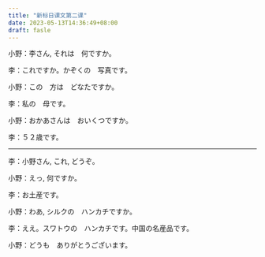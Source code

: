 ```yaml
---
title: "新标日课文第二课"
date: 2023-05-13T14:36:49+08:00
draft: fasle
---
```


小野：李さん, それは　何ですか。

李：これですか。かぞくの　写真です。

小野：この　方は　どなたですか。

李：私の　母です。

小野：おかあさんは　おいくつですか。

李：５２歳です。

---

李：小野さん, これ, どうぞ。

小野：えっ, 何ですか。

李：お土産です。

小野：わあ, シルクの　ハンカチですか。

李：ええ。スワトウの　ハンカチです。中国の名産品です。

小野：どうも　ありがとうございます。